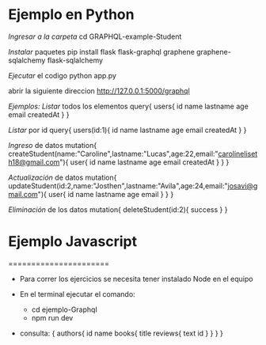 # Ejemplo en Python

*Ingresar a la carpeta*
cd GRAPHQL-example-Student

*Instalar* paquetes
pip install flask flask-graphql graphene graphene-sqlalchemy flask-sqlalchemy

*Ejecutar* el codigo
python app.py

abrir la siguiente direccion
http://127.0.0.1:5000/graphql

*Ejemplos:*
*Listar* todos los elementos
query{
   users{
     id
     name
     lastname
     age
     email
     createdAt
   }
}

*Listar* por id
query{
   users(id:1){
     id
     name
     lastname
     age
     email
     createdAt
   }
}

*Ingreso* de datos
mutation{
   createStudent(name:"Caroline",lastname:"Lucas",age:22,email:"carolineliseth18@gmail.com"){
     user{
       id
       name
       lastname
       age
       email
       createdAt
     }
   }
}

*Actualización* de datos
mutation{
   updateStudent(id:2,name:"Josthen",lastname:"Avila",age:24,email:"josavi@gmail.com"){
     user{
       id
       name
       lastname
       age
       email
     }
   }
}

*Eliminación* de los datos
mutation{
   deleteStudent(id:2){
     success
   }
}


# Ejemplo Javascript

======================

- Para correr los ejercicios se necesita tener instalado Node en el equipo
- En el terminal ejecutar el comando: 
    - cd ejemplo-Graphql
    - npm run dev

- consulta:
{
  authors{
    id
    name
    books{
      title
      reviews{
        text
        id
      }
    }
  }
}